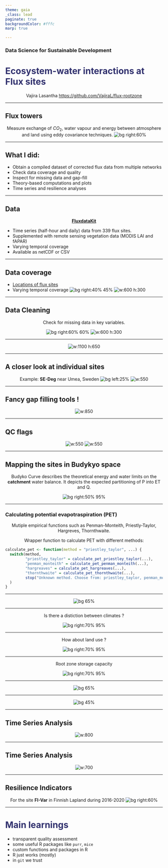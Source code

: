 ```yaml
---
theme: gaia
_class: lead
paginate: true
backgroundColor: #fffc
marp: true

---
```

<style>
title {
  color: red;
}

h1 {
  color:rgb(48, 48, 109);
}
</style>

### Data Science for Sustainable Development

# Ecosystem-water interactions at Flux sites

Vajira Lasantha
https://github.com/VajiraL/flux-rootzone

---
## Flux towers

Measure exchange of $CO_2$, water vapour and energy between atmosphere and land using eddy covariance techniques.
![bg right:60% ](https://waterforfood.nebraska.edu/-/media/projects/dwfi/resources/2020-annual-report/small/fluxtowers.jpg)

---
## What I did:
- Obtain a compiled dataset of corrected flux data from multiple networks
- Check data coverage and quality
- Inspect for missing data and gap-fill
- Theory-based computations and plots
- Time series and resilience analyses

---
## Data
[**FluxdataKit**](https://zenodo.org/records/14808331)
- Time series (half-hour and daily) data from 339 flux sites.
- Supplemented with remote sensing vegetation data (MODIS LAI and fAPAR)
- Varying temporal coverage
- Available as netCDF or CSV

---
## Data coverage

- [Locations of flux sites](flux_sites_map.html)
- Varying temporal coverage
![bg right:40% 45%](data_sequence.png)
![w:600 h:300](land_cover_distribution.png)

---
## Data Cleaning

Check for missing data in key variables.

![bg right:60% 60%](missing-heatmap.png)
![w:600 h:300](missingness_by_site.png)

---

![w:1100 h:650](missingness_by_variable.png)

---

<style scoped>
p { text-align: center; }
</style>

## A closer look at individual sites
Example: **SE-Deg** near Umea, Sweden
![bg left:25%](SE-Deg.JPG)
![w:550](data-gap-SE-Deg.png)

---

## Fancy gap filling tools !
<style scoped>
p { text-align: center; }
</style>
![w:850](gap-fill-netrad.png)


---
## QC flags

![w:550](QC-SE-Deg-1.png) ![w:550](QC-SE-Deg-2.png)

---

## Mapping the sites in Budykyo space
Budyko Curve describes the theoretical energy
and water limits on the **catchment** water balance. It depicts the expected partitioning of P into ET and Q.

![bg right:50% 95%](budykyo_change.JPG)

---

### Calculating potential evapotraspiration (PET)

Mutiple empirical functions such as Penman-Monteith, Priestly-Taylor, Hargreves, Thornthwaite.

Wrapper function to calculate PET with different methods:
```R
calculate_pet <- function(method = "priestley_taylor", ...) {
  switch(method,
         "priestley_taylor" = calculate_pet_priestley_taylor(...),
         "penman_monteith" = calculate_pet_penman_monteith(...),
         "hargreaves" = calculate_pet_hargreaves(...),
         "thornthwaite" = calculate_pet_thornthwaite(...),
         stop("Unknown method. Choose from: priestley_taylor, penman_monteith, hargreaves, thornthwaite")
  )
}
```

---

![bg 65%](budyko_whole_period.png)

---

Is there a distiction between climates ?

![bg right:70% 95%](budyko_whole_period_koeppen.png)

---

How about land use ?

![bg right:70% 95%](budyko_whole_period_lu.png)

---

Root zone storage capacity

![bg right:70% 95%](budyko_whole_period_whc.png)

---

![bg 65%](budyko_annual_trajectories.png)

---
<!-- _class: lead -->

![bg 45%](baby-cow.jpg)

---

## Time Series Analysis
<style scoped>
p { text-align: center; }
</style>
![w:800](ts-lai-netrad-SE-Deg.png)

---

## Time Series Analysis
<style scoped>
p { text-align: center; }
</style>
![w:700](ts-pre-et-SE-Deg.png)

---
## Resilience Indicators

For the site **FI-Var** in Finnish Lapland during 2016-2020
![bg right:60%](res-1.png)

---

# Main learnings

- transparent quality assessment
- some useful R packages like `purr`, `mice`
- custom functions and packages in R
- R just works (mostly)
- in `git` we trust